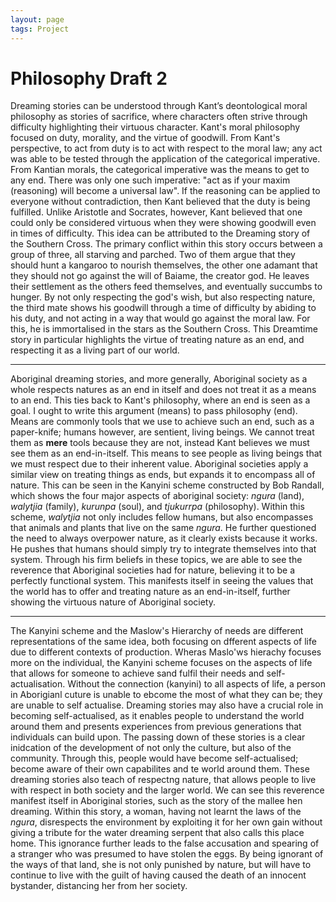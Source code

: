```yaml
---
layout: page
tags: Project 
---
```


# Philosophy Draft 2

Dreaming stories can be understood through Kant’s deontological moral philosophy as stories of sacrifice, where characters often strive through difficulty highlighting their virtuous character. Kant's moral philosophy focused on duty, morality, and the virtue of goodwill. From Kant's perspective, to act from duty is to act with respect to the moral law; any act was able to be tested through the application of the categorical imperative. From Kantian morals, the categorical imperative was the means to get to any end. There was only one such imperative: "act as if your maxim (reasoning) will become a universal law". If the reasoning can be applied to everyone without contradiction, then Kant believed that the duty is being fulfilled. Unlike Aristotle and Socrates, however, Kant believed that one could only be considered virtuous when they were showing goodwill even in times of difficulty. This idea can be attributed to the Dreaming story of the Southern Cross. The primary conflict within this story occurs between a group of three, all starving and parched. Two of them argue that they should hunt a kangaroo to nourish themselves, the other one adamant that they should not go against the will of Baiame, the creator god. He leaves their settlement as the others feed themselves, and eventually succumbs to hunger. By not only respecting the god's wish, but also respecting nature, the third mate shows his goodwill through a time of difficulty by abiding to his duty, and not acting in a way that would go against the moral law. For this, he is immortalised in the stars as the Southern Cross. This Dreamtime story in particular highlights the virtue of treating nature as an end, and respecting it as a living part of our world.

---

Aboriginal dreaming stories, and more generally, Aboriginal society as a whole respects natures as an end in itself and does not treat it as a means to an end. This ties back to Kant's philosophy, where an end is seen as a goal. I ought to write this argument (means) to pass philosophy (end). Means are commonly tools that we use to achieve such an end, such as a paper-knife; humans however, are sentient, living beings. We cannot treat them as **mere** tools because they are not, instead Kant believes we must see them as an end-in-itself. This means to see people as living beings that we must respect due to their inherent value. Aboriginal societies apply a similar view on treating things as ends, but expands it to encompass all of nature. This can be seen in the Kanyini scheme constructed by Bob Randall, which shows the four major aspects of aboriginal society: *ngura* (land), *walytjia* (family), *kurunpa* (soul), and *tjukurrpa* (philosophy). Within this scheme, *walytjia* not only includes fellow humans, but also encompasses that animals and plants that live on the same *ngura*. He further questioned the need to always overpower nature, as it clearly exists because it works. He pushes that humans should simply try to integrate themselves into that system. Through his firm beliefs in these topics, we are able to see the reverence that Aboriginal societies had for nature, believing it to be a perfectly functional system. This manifests itself in seeing the values that the world has to offer and treating nature as an end-in-itself, further showing the virtuous nature of Aboriginal society.



---

The Kanyini scheme and the Maslow's Hierarchy of needs are different representations of the same idea, both focusing on dfferent aspects of life due to different contexts of production. Wheras Maslo'ws hierachy focuses more on the individual, the Kanyini scheme focuses on the aspects of life that allows for someone to achieve sand fulfil their needs and self-actualisation. Without the connection (kanyini) to all aspects of life, a person in Aborigianl cuture is unable to ebcome the most of what they can be; they are unable to self actualise. Dreaming stories may also have a crucial role in becoming self-actualised, as it enables people to understand the world around them and presents experiences from previous generations that individuals can build upon. The passing down of these stories is a clear inidcation of the development of not only the culture, but also of the community. Through this, people would have become self-actualised; become aware of their own capabilites and te world around them. These dreaming stories also teach of respectng nature, that allows people to live with respect in both society and the larger world. We can see this reverence manifest itself in Aboriginal stories, such as the story of the mallee hen dreaming. Within this story, a woman, having not learnt the laws of the *ngura*, disrespects the environment by exploiting it for her own gain without giving a tribute for the water dreaming serpent that also calls this place home. This ignorance further leads to the false accusation and spearing of a stranger who was presumed to have stolen the eggs. By being ignorant of the ways of that land, she is not only punished by nature, but will have to continue to live with the guilt of having caused the death of an innocent bystander, distancing her from her society.